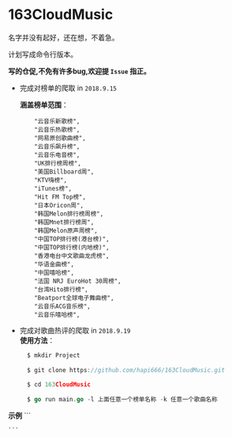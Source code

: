 # 163CloudMusic

 名字并没有起好，还在想，不着急。

 计划写成命令行版本。
 
 **写的仓促,不免有许多bug,欢迎提 `Issue` 指正。**

  * 完成对榜单的爬取 in  `2018.9.15`   
  
      **涵盖榜单范围**：   
      ```
          "云音乐新歌榜",  
          "云音乐热歌榜",   
          "网易原创歌曲榜",   
          "云音乐飙升榜",   
          "云音乐电音榜",   
          "UK排行榜周榜",   
          "美国Billboard周",   
          "KTV嗨榜",   
          "iTunes榜",   
          "Hit FM Top榜",   
          "日本Oricon周",   
          "韩国Melon排行榜周榜",   
          "韩国Mnet排行榜周",   
          "韩国Melon原声周榜",   
          "中国TOP排行榜(港台榜)",   
          "中国TOP排行榜(内地榜)",   
          "香港电台中文歌曲龙虎榜",   
          "华语金曲榜",   
          "中国嘻哈榜",   
          "法国 NRJ EuroHot 30周榜",   
          "台湾Hito排行榜",   
          "Beatport全球电子舞曲榜",   
          "云音乐ACG音乐榜",   
          "云音乐嘻哈榜",   
       ``` 
 * 完成对歌曲热评的爬取 in `2018.9.19`      
 **使用方法**：  
      
    ```go
      $ mkdir Project
      
      $ git clone https://github.com/hapi666/163CloudMusic.git
      
      $ cd 163CloudMusic
        
      $ go run main.go -l 上面任意一个榜单名称 -k 任意一个歌曲名称
    ```
 **示例**
    ```
      
    ```
